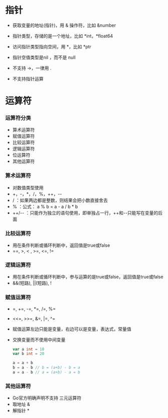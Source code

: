 # 指针

* 获取变量的地址(指针)，用 & 操作符，比如 &number

* 指针类型，存储的是一个地址，比如 \*int，\*float64

* 访问指针类型指向空间，用 \*，比如 \*ptr

* 指针空值类型是nil ，而不是 null

* 不支持 ->，一律用 .

* 不支持指针运算


# 运算符

### 运算符分类

* 算术运算符
* 赋值运算符
* 比较运算符
* 逻辑运算符
* 位运算符
* 其他运算符

### 算术运算符

* 对数值类型使用
* \+，-，*，/，%，++，--
* / ：如果两边都是整数，则结果会把小数直接舍去
* % ：公式： a % b = a - a / b * b
* ++/-- ：只能作为独立的语句使用，即单独占一行，++和--只能写在变量的后面

### 比较运算符

* 用在条件判断或循环判断中，返回值是true或false
* ==, >, < , >=, <=, !=

### 逻辑运算符

* 用在条件判断或循环判断中，参与运算的是true或false，返回值是true或false
* &&(短路), ||(短路), !

### 赋值运算符

* =, +=, -=, *=, /=, %=

* <<=, >>=, &=, |=, ^=

* 赋值运算左边只能是变量，右边可以是变量，表达式，常量值

* 交换变量而不使用中间变量

  ```go
  var a int = 10
  var b int = 20
  
  a = a + b
  b = a - b // b = (a+b) - b = a
  a = a - b // a = (a+b) - a = b
  ```

### 其他运算符

* Go官方明确声明不支持 三元运算符
* 取地址 &
* 解指针 *
